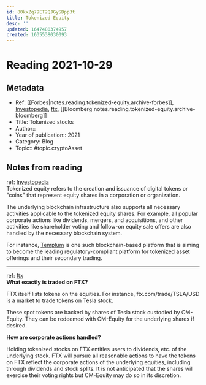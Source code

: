 ```yaml
---
id: 80kxZq79ET2QJGySDpp3t
title: Tokenized Equity
desc: ''
updated: 1647480374957
created: 1635538030093
---
```

# Reading 2021-10-29

## Metadata

- Ref: [[Forbes|notes.reading.tokenized-equity.archive-forbes]], [Investopedia](https://www.investopedia.com/terms/t/tokenized-equity.asp), [ftx](https://help.ftx.com/hc/en-us/articles/360051229472-Tokenized-Stocks), [[Bloomberg|notes.reading.tokenized-equity.archive-bloomberg]]
- Title: Tokenized stocks
- Author:: 
- Year of publication:: 2021
- Category: Blog
- Topic:: #topic.cryptoAsset

## Notes from reading

ref: [Investopedia](https://www.investopedia.com/terms/t/tokenized-equity.asp)  
Tokenized equity refers to the creation and issuance of digital tokens or "coins" that represent equity shares in a corporation or organization.

The underlying blockchain infrastructure also supports all necessary activities applicable to the tokenized equity shares. For example, all popular corporate actions like dividends, mergers, and acquisitions, and other activities like shareholder voting and follow-on equity sale offers are also handled by the necessary blockchain system.

For instance, [Templum](https://www.templuminc.com/) is one such blockchain-based platform that is aiming to become the leading regulatory-compliant platform for tokenized asset offerings and their secondary trading.

---
ref: [ftx](https://help.ftx.com/hc/en-us/articles/360051229472-Tokenized-Stocks)  
**What exactly is traded on FTX?**

FTX itself lists tokens on the equities.  For instance, ftx.com/trade/TSLA/USD is a market to trade tokens on Tesla stock.

These spot tokens are backed by shares of Tesla stock custodied by CM-Equity.  They can be redeemed with CM-Equity for the underlying shares if desired.

**How are corporate actions handled?**

Holding tokenized stocks on FTX entitles users to dividends, etc. of the underlying stock.  FTX will pursue all reasonable actions to have the tokens on FTX reflect the corporate actions of the underlying equities, including through dividends and stock splits.  It is not anticipated that the shares will exercise their voting rights but CM-Equity may do so in its discretion.
